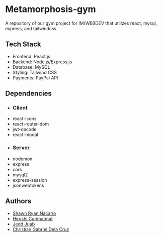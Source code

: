
# Metamorphosis-gym
A repository of our gym project for IM/WEBDEV that utilizes react, mysql, express, and tailwindcss

## Tech Stack

- Frontend: React.js
- Backend: Node.js/Express.js
- Database: MySQL
- Styling: Tailwind CSS
- Payments: PayPal API

## Dependencies
- ### Client
- react-icons
- react-router-dom
- jwt-decode
- react-modal
- ### Server
- nodemon
- express
- cors
- mysql2
- express-session
- jsonwebtokens


## Authors

- [Shawn Ryan Nacario](https://github.com/AquaDarknessMegumin)
- [Hiroshi Curimatmat](https://github.com/Ishiii17)
- [Jedd Juab](https://github.com/Losn1ght)
- [Christian Gabriel Dela Cruz](https://github.com/Gabbidc)




